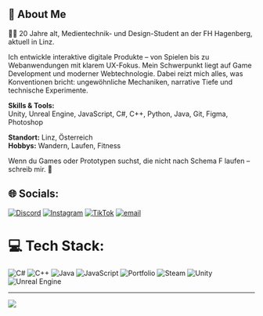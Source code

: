 ## 💫 About Me

👨‍🎓 20 Jahre alt, Medientechnik- und Design-Student an der FH Hagenberg, aktuell in Linz.

Ich entwickle interaktive digitale Produkte – von Spielen bis zu Webanwendungen mit klarem UX-Fokus. Mein Schwerpunkt liegt auf Game Development und moderner Webtechnologie. Dabei reizt mich alles, was Konventionen bricht: ungewöhnliche Mechaniken, narrative Tiefe und technische Experimente.

**Skills & Tools:**  
Unity, Unreal Engine, JavaScript, C#, C++, Python, Java, Git, Figma, Photoshop

**Standort:** Linz, Österreich  
**Hobbys:** Wandern, Laufen, Fitness

Wenn du Games oder Prototypen suchst, die nicht nach Schema F laufen – schreib mir. 🚀


## 🌐 Socials:
[![Discord](https://img.shields.io/badge/Discord-%237289DA.svg?logo=discord&logoColor=white)](https://discord.gg/.julizzi) [![Instagram](https://img.shields.io/badge/Instagram-%23E4405F.svg?logo=Instagram&logoColor=white)](https://instagram.com/julihdr) [![TikTok](https://img.shields.io/badge/TikTok-%23000000.svg?logo=TikTok&logoColor=white)](https://tiktok.com/@julihdr) [![email](https://img.shields.io/badge/Email-D14836?logo=gmail&logoColor=white)](mailto:haider.julian21@gmail.com) 

# 💻 Tech Stack:
![C#](https://img.shields.io/badge/c%23-%23239120.svg?style=for-the-badge&logo=csharp&logoColor=white) ![C++](https://img.shields.io/badge/c++-%2300599C.svg?style=for-the-badge&logo=c%2B%2B&logoColor=white) ![Java](https://img.shields.io/badge/java-%23ED8B00.svg?style=for-the-badge&logo=openjdk&logoColor=white) ![JavaScript](https://img.shields.io/badge/javascript-%23323330.svg?style=for-the-badge&logo=javascript&logoColor=%23F7DF1E) ![Portfolio](https://img.shields.io/badge/Portfolio-%23000000.svg?style=for-the-badge&logo=firefox&logoColor=#FF7139) ![Steam](https://img.shields.io/badge/steam-%23000000.svg?style=for-the-badge&logo=steam&logoColor=white) ![Unity](https://img.shields.io/badge/unity-%23000000.svg?style=for-the-badge&logo=unity&logoColor=white) ![Unreal Engine](https://img.shields.io/badge/unrealengine-%23313131.svg?style=for-the-badge&logo=unrealengine&logoColor=white)

---
[![](https://visitcount.itsvg.in/api?id=julihdr&icon=0&color=0)](https://visitcount.itsvg.in)

<!-- Proudly created with GPRM ( https://gprm.itsvg.in ) -->

